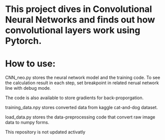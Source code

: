 # This project dives in Convolutional Neural Networks and finds out how convolutional layers work using Pytorch.

# How to use:
CNN_neo.py stores the neural network model and the training code. To see the calculation result in each step, set breakpoint in related nerual network line with debug mode. 

The code is also available to store gradients for back-proporgation. 

training_data.npy stores converted data from kaggle cat-and-dog dataset.

load_data.py stores the data-preprocessing code that convert raw image data to numpy forms. 

This repository is not updated activatly
